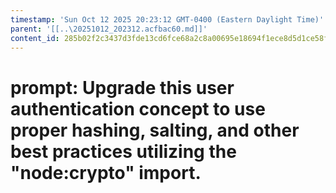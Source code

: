 ```yaml
---
timestamp: 'Sun Oct 12 2025 20:23:12 GMT-0400 (Eastern Daylight Time)'
parent: '[[..\20251012_202312.acfbac60.md]]'
content_id: 285b02f2c3437d3fde13cd6fce68a2c8a00695e18694f1ece8d5d1ce58f1baa0
---
```


# prompt: Upgrade this user authentication concept to use proper hashing, salting, and other best practices utilizing the "node:crypto" import.

